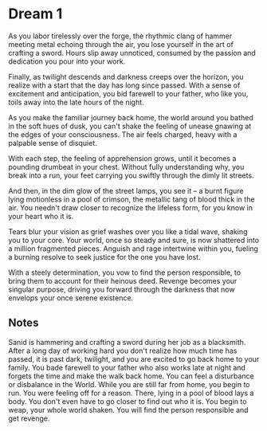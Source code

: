 # Dream 1

As you labor tirelessly over the forge, the rhythmic clang of hammer meeting metal echoing through the air, you lose yourself in the art of crafting a sword. Hours slip away unnoticed, consumed by the passion and dedication you pour into your work.

Finally, as twilight descends and darkness creeps over the horizon, you realize with a start that the day has long since passed. With a sense of excitement and anticipation, you bid farewell to your father, who like you, toils away into the late hours of the night.

As you make the familiar journey back home, the world around you bathed in the soft hues of dusk, you can't shake the feeling of unease gnawing at the edges of your consciousness. The air feels charged, heavy with a palpable sense of disquiet.

With each step, the feeling of apprehension grows, until it becomes a pounding drumbeat in your chest. Without fully understanding why, you break into a run, your feet carrying you swiftly through the dimly lit streets.

And then, in the dim glow of the street lamps, you see it – a burnt figure lying motionless in a pool of crimson, the metallic tang of blood thick in the air. You needn't draw closer to recognize the lifeless form, for you know in your heart who it is.

Tears blur your vision as grief washes over you like a tidal wave, shaking you to your core. Your world, once so steady and sure, is now shattered into a million fragmented pieces. Anguish and rage intertwine within you, fueling a burning resolve to seek justice for the one you have lost.

With a steely determination, you vow to find the person responsible, to bring them to account for their heinous deed. Revenge becomes your singular purpose, driving you forward through the darkness that now envelops your once serene existence.

## Notes

Sanid is hammering and crafting a sword during her job as a blacksmith. After a long day of working hard you don't realize how much time has passed, it is past dark, twilight, and you are excited to go back home to your family. You bade farewell to your father who also works late at night and forgets the time and make the walk back home. You can feel a disturbance or disbalance in the World. While you are still far from home, you begin to run. You were feeling off for a reason. There, lying in a pool of blood lays a body. You don't even have to go closer to find out who it is. You begin to weap, your whole world shaken. You will find the person responsible and get revenge.

